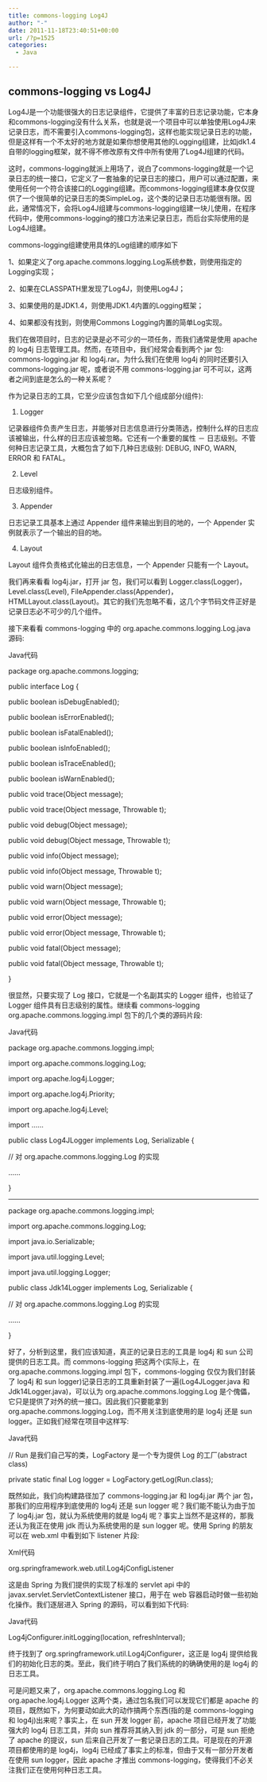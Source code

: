 ```yaml
---
title: commons-logging Log4J
author: "-"
date: 2011-11-18T23:40:51+00:00
url: /?p=1525
categories:
  - Java

---
```

## commons-logging vs Log4J
Log4J是一个功能很强大的日志记录组件，它提供了丰富的日志记录功能，它本身和commons-logging没有什么关系，也就是说一个项目中可以单独使用Log4J来记录日志，而不需要引入commons-logging包，这样也能实现记录日志的功能，但是这样有一个不太好的地方就是如果你想使用其他的Logging组建，比如jdk1.4自带的logging框架，就不得不修改原有文件中所有使用了Log4J组建的代码。

这时，commons-logging就派上用场了，说白了commons-logging就是一个记录日志的统一接口，它定义了一套抽象的记录日志的接口，用户可以通过配置，来使用任何一个符合该接口的Logging组建。而commons-logging组建本身仅仅提供了一个很简单的记录日志的类SimpleLog，这个类的记录日志功能很有限。因此，通常情况下，会将Log4J组建与commons-logging组建一块儿使用，在程序代码中，使用commons-logging的接口方法来记录日志，而后台实际使用的是Log4J组建。

commons-logging组建使用具体的Log组建的顺序如下

1、如果定义了org.apache.commons.logging.Log系统参数，则使用指定的Logging实现；

2、如果在CLASSPATH里发现了Log4J，则使用Log4J；

3、如果使用的是JDK1.4，则使用JDK1.4内置的Logging框架；

4、如果都没有找到，则使用Commons Logging内置的简单Log实现。



我们在做项目时，日志的记录是必不可少的一项任务，而我们通常是使用 apache 的 log4j 日志管理工具。然而，在项目中，我们经常会看到两个 jar 包: commons-logging.jar 和 log4j.rar。为什么我们在使用 log4j 的同时还要引入 commons-logging.jar 呢，或者说不用 commons-logging.jar 可不可以，这两者之间到底是怎么的一种关系呢？

作为记录日志的工具，它至少应该包含如下几个组成部分(组件): 
  
1. Logger
  
记录器组件负责产生日志，并能够对日志信息进行分类筛选，控制什么样的日志应该被输出，什么样的日志应该被忽略。它还有一个重要的属性 － 日志级别。不管何种日志记录工具，大概包含了如下几种日志级别: DEBUG, INFO, WARN, ERROR 和 FATAL。
  
2. Level
  
日志级别组件。
  
3. Appender
  
日志记录工具基本上通过 Appender 组件来输出到目的地的，一个 Appender 实例就表示了一个输出的目的地。
  
4. Layout
  
Layout 组件负责格式化输出的日志信息，一个 Appender 只能有一个 Layout。

我们再来看看 log4j.jar，打开 jar 包，我们可以看到 Logger.class(Logger)，Level.class(Level), FileAppender.class(Appender)， HTMLLayout.class(Layout)。其它的我们先忽略不看，这几个字节码文件正好是记录日志必不可少的几个组件。

接下来看看 commons-logging 中的 org.apache.commons.logging.Log.java 源码: 
  
Java代码
  
package org.apache.commons.logging;
  
public interface Log {
  
public boolean isDebugEnabled();
  
public boolean isErrorEnabled();
  
public boolean isFatalEnabled();
  
public boolean isInfoEnabled();
  
public boolean isTraceEnabled();
  
public boolean isWarnEnabled();
  
public void trace(Object message);
  
public void trace(Object message, Throwable t);
  
public void debug(Object message);
  
public void debug(Object message, Throwable t);
  
public void info(Object message);
  
public void info(Object message, Throwable t);
  
public void warn(Object message);
  
public void warn(Object message, Throwable t);
  
public void error(Object message);
  
public void error(Object message, Throwable t);
  
public void fatal(Object message);
  
public void fatal(Object message, Throwable t);
  
}

很显然，只要实现了 Log 接口，它就是一个名副其实的 Logger 组件，也验证了 Logger 组件具有日志级别的属性。继续看 commons-logging org.apache.commons.logging.impl 包下的几个类的源码片段: 
  
Java代码
  
package org.apache.commons.logging.impl;

import org.apache.commons.logging.Log;
  
import org.apache.log4j.Logger;
  
import org.apache.log4j.Priority;
  
import org.apache.log4j.Level;
  
import ......

public class Log4JLogger implements Log, Serializable {
  
// 对 org.apache.commons.logging.Log 的实现
  
......
  
}

----------------------

package org.apache.commons.logging.impl;

import org.apache.commons.logging.Log;
  
import java.io.Serializable;
  
import java.util.logging.Level;
  
import java.util.logging.Logger;

public class Jdk14Logger implements Log, Serializable {
  
// 对 org.apache.commons.logging.Log 的实现
  
......
  
}

好了，分析到这里，我们应该知道，真正的记录日志的工具是 log4j 和 sun 公司提供的日志工具。而 commons-logging 把这两个(实际上，在 org.apache.commons.logging.impl 包下，commons-logging 仅仅为我们封装了 log4j 和 sun logger)记录日志的工具重新封装了一遍(Log4JLogger.java 和 Jdk14Logger.java)，可以认为 org.apache.commons.logging.Log 是个傀儡，它只是提供了对外的统一接口。因此我们只要能拿到 org.apache.commons.logging.Log，而不用关注到底使用的是 log4j 还是 sun logger。正如我们经常在项目中这样写: 
  
Java代码
  
// Run 是我们自己写的类，LogFactory 是一个专为提供 Log 的工厂(abstract class)
  
private static final Log logger = LogFactory.getLog(Run.class);

既然如此，我们向构建路径加了 commons-logging.jar 和 log4j.jar 两个 jar 包，那我们的应用程序到底使用的 log4j 还是 sun logger 呢？我们能不能认为由于加了 log4j.jar 包，就认为系统使用的就是 log4j 呢？事实上当然不是这样的，那我还认为我正在使用 jdk 而认为系统使用的是 sun logger 呢。使用 Spring 的朋友可以在 web.xml 中看到如下 listener 片段: 
  
Xml代码
  
org.springframework.web.util.Log4jConfigListener

这是由 Spring 为我们提供的实现了标准的 servlet api 中的 javax.servlet.ServletContextListener 接口，用于在 web 容器启动时做一些初始化操作。我们逐层进入 Spring 的源码，可以看到如下代码: 
  
Java代码
  
Log4jConfigurer.initLogging(location, refreshInterval);

终于找到了 org.springframework.util.Log4jConfigurer，这正是 log4j 提供给我们的初始化日志的类。至此，我们终于明白了我们系统的的确确使用的是 log4j 的日志工具。

可是问题又来了，org.apache.commons.logging.Log 和 org.apache.log4j.Logger 这两个类，通过包名我们可以发现它们都是 apache 的项目，既然如下，为何要动如此大的动作搞两个东西(指的是 commons-logging 和 log4j)出来呢？事实上，在 sun 开发 logger 前，apache 项目已经开发了功能强大的 log4j 日志工具，并向 sun 推荐将其纳入到 jdk 的一部分，可是 sun 拒绝了 apache 的提议，sun 后来自己开发了一套记录日志的工具。可是现在的开源项目都使用的是 log4j，log4j 已经成了事实上的标准，但由于又有一部分开发者在使用 sun logger，因此 apache 才推出 commons-logging，使得我们不必关注我们正在使用何种日志工具。